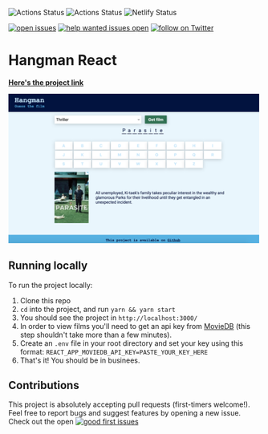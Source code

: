 ![Actions Status](https://github.com/zurda/hangman-react/workflows/PRTests/badge.svg) ![Actions Status](https://github.com/zurda/hangman-react/workflows/Lighthouse%20audit/badge.svg) ![Netlify Status](https://api.netlify.com/api/v1/badges/bc94fbe4-bcad-4900-9706-71df99a8d8ef/deploy-status)

[![open issues](https://img.shields.io/github/issues/zurda/hangman-react.svg)](https://github.com/zurda/hangman-react/issues) [![help wanted issues open](https://img.shields.io/github/issues/zurda/hangman-react/help%20wanted.svg)](https://github.com/zurda/hangman-react/issues?q=is%3Aissue+is%3Aopen+label%3A%22help+wanted%22) <a href="https://twitter.com/zur_da/follow?screen_name=zur_da">
    <img src="https://img.shields.io/twitter/follow/zur_da.svg?style=social&logo=twitter"
        alt="follow on Twitter">
</a>


# Hangman React 

<strong><a href="https://zurda.github.io/hangman-react/">Here's the project link</a></strong>

<img src="./hangman-react-screen.png" 
alt="Screen grab of game" width="500" />

## Running locally

To run the project locally: 

1. Clone this repo
2. `cd` into the project, and run `yarn && yarn start`
3. You should see the project in `http://localhost:3000/`
4. In order to view films you'll need to get an api key from [MovieDB](https://www.themoviedb.org/faq/api) (this step shouldn't take more than a few minutes).
5. Create an `.env` file in your root directory and set your key using this format: `REACT_APP_MOVIEDB_API_KEY=PASTE_YOUR_KEY_HERE`
6. That's it! You should be in businees.


## Contributions

This project is absolutely accepting pull requests (first-timers welcome!). Feel free to report bugs and suggest features by opening a new issue. Check out the open [![good first issues](https://img.shields.io/github/issues/zurda/hangman-react/good%20first%20issue.svg)](https://github.com/zurda/hangman-react/issues?q=is%3Aissue+is%3Aopen+label%3A%22good+first%22%issue)

